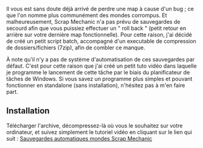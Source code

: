 Il vous est sans doute déjà arrivé de perdre une map à cause d'un bug ; ce que l'on nomme plus communément des mondes corrompus. Et malheureusement, Scrap Mechanic n'a pas prévu de sauvegardes de secourd afin que vous puissiez effectuer un " roll back " (petit retour en arrière sur votre dernière map fonctionnelle). Pour cette raison, j'ai décidé de créé un petit script batch, accompagné d'un executable de compression de dossiers/fichiers (7zip), afin de combler ce manque.

À note qu'il n'y a pas de système d'automatisation de ces sauvegardes par défaut. C'est pour cette raison que j'ai créé un petit tuto vidéo dans laquelle je programme le lancement de cette tâche par le biais du planificateur de tâches de Windows. Si vous savez un programme plus simples et pouvant fonctionner en standalone (sans installation), n'hésitez pas à m'en faire part.

## Installation
Télécharger l'archive, décompressez-là où vous le souhaitez sur votre ordinateur, et suivez simplement le tutoriel vidéo en cliquant sur le lien qui suit : [Sauvegardes automatiques mondes Scrap Mechanic](https://wprock.fr/blog/)




